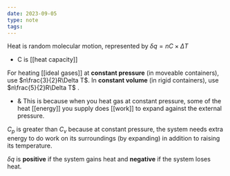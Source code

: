 ```yaml
---
date: 2023-09-05
type: note
tags: 
---
```


Heat is random molecular motion, represented by $\delta q = nC \times \Delta T$
- C is [[heat capacity]]

 For heating [[ideal gases]] at **constant pressure** (in moveable containers), use $n\frac{3}{2}R\Delta T$. In **constant volume** (in rigid containers), use $n\frac{5}{2}R\Delta T$ .
- & This is because when you heat gas at constant pressure, some of the heat [[energy]] you supply does [[work]] to expand against the external pressure.

$C_{p}$​ is greater than $C_{v}$​ because at constant pressure, the system needs extra energy to do work on its surroundings (by expanding) in addition to raising its temperature.

$\delta q$ is **positive** if the system gains heat and **negative** if the system loses heat.